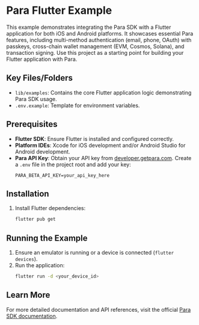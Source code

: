 # Para Flutter Example

This example demonstrates integrating the Para SDK with a Flutter application for both iOS and Android platforms. It
showcases essential Para features, including multi-method authentication (email, phone, OAuth) with passkeys,
cross-chain wallet management (EVM, Cosmos, Solana), and transaction signing. Use this project as a starting point for
building your Flutter application with Para.

## Key Files/Folders

- `lib/examples`: Contains the core Flutter application logic demonstrating Para SDK usage.
- `.env.example`: Template for environment variables.

## Prerequisites

- **Flutter SDK**: Ensure Flutter is installed and configured correctly.
- **Platform IDEs**: Xcode for iOS development and/or Android Studio for Android development.
- **Para API Key**: Obtain your API key from [developer.getpara.com](https://developer.getpara.com). Create a `.env`
  file in the project root and add your key:
  ```
  PARA_BETA_API_KEY=your_api_key_here
  ```

## Installation

1.  Install Flutter dependencies:
    ```bash
    flutter pub get
    ```

## Running the Example

1.  Ensure an emulator is running or a device is connected (`flutter devices`).
2.  Run the application:
    ```bash
    flutter run -d <your_device_id>
    ```

## Learn More

For more detailed documentation and API references, visit the official
[Para SDK documentation](https://docs.usepara.com/welcome).

